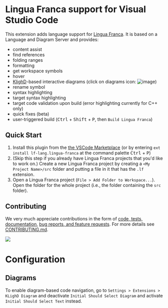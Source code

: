 # Lingua Franca support for Visual Studio Code

This extension adds language support for [Lingua Franca](https://www.lf-lang.org/). It is based on a Language and Diagram Server and provides:
* content assist
* find references
* folding ranges
* formatting
* get workspace symbols
* hover
* [KlighD](https://github.com/kieler/KLighD)-based interactive diagrams (click on diagrams icon: ![image](https://user-images.githubusercontent.com/33707478/130875545-ad78a9b7-a07b-4eb9-be59-f6c758cc816b.png))
* rename symbol
* syntax highlighting
* target syntax highlighting 
* target code validation upon build (error highlighting currently for C++ only)
* quick fixes (beta)
* user-triggered build (<kbd>Ctrl</kbd> + <kbd>Shift</kbd> + <kbd>P</kbd>, then `Build Lingua Franca`) 

## Quick Start
 1. Install this plugin from the [the VSCode
    Marketplace](https://marketplace.visualstudio.com/items?itemName=lf-lang.lingua-franca)
    (or by entering `ext install lf-lang.lingua-franca` at the command palette
    <kbd>Ctrl</kbd> + <kbd>P</kbd>)
 2. (Skip this step if you already have Lingua Franca projects that you'd like
    to work on.) Create a new Lingua Franca project by creating a `<My Project
    Name>/src` folder and putting a file in it that has the `.lf` extension.
 3. Open a Lingua Franca project (`File > Add Folder to Workspace...`). Open the
    folder for the whole project (i.e., the folder containing the `src` folder).

## Contributing
We very much appreciate contributions in the form of 
[code, tests, documentation](https://github.com/lf-lang/vscode-lingua-franca/issues), [bug reports, and feature requests](https://github.com/lf-lang/vscode-lingua-franca/issues). 
For more details see 
[CONTRIBUTING.md](https://github.com/lf-lang/vscode-lingua-franca/blob/main/CONTRIBUTING.md).

<a href="https://github.com/lf-lang/vscode-lingua-franca/graphs/contributors">
  <img src="https://contrib.rocks/image?repo=lf-lang/vscode-lingua-franca" />
</a>

# Configuration
## Diagrams
To enable diagram-based code navigation, go to `Settings > Extensions > KLighD
Diagram` and deactivate `Initial Should Select Diagram` and activate `Initial
Should Select Text` instead.
